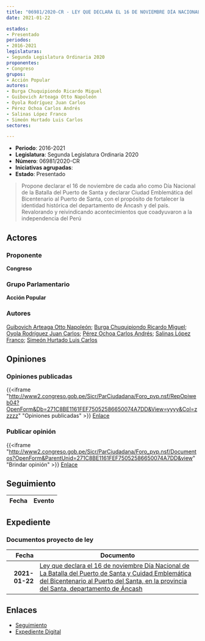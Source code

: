 ```yaml
---
title: "06981/2020-CR - LEY QUE DECLARA EL 16 DE NOVIEMBRE DÍA NACIONAL DE LA BATALLA DEL PUERTO DE SANTA Y CIUDAD EMBLEMÁTICA DEL BICENTENARIO AL PUERTO DE SANTA, EN LA PROVINCIA DEL SANTA, DEPARTAMENTO DE ÁNCASH"
date: 2021-01-22

estados:
- Presentado
periodos:
- 2016-2021
legislaturas:
- Segunda Legislatura Ordinaria 2020
proponentes:
- Congreso
grupos:
- Acción Popular
autores:
- Burga Chuquipiondo Ricardo Miguel
- Guibovich Arteaga Otto Napoleón
- Oyola Rodríguez Juan Carlos
- Pérez Ochoa Carlos Andrés
- Salinas López Franco
- Simeón Hurtado Luis Carlos
sectores:

---
```

- **Periodo**: 2016-2021
- **Legislatura**: Segunda Legislatura Ordinaria 2020
- **Número**: 06981/2020-CR
- **Iniciativas agrupadas**: 
- **Estado**: Presentado

> Propone declarar el 16 de noviembre de cada año como Día Nacional de la Batalla del Puerto de Santa y declarar Ciudad Emblemática del Bicentenario al Puerto de Santa, con el propósito de fortalecer la identidad histórica del departamento de Áncash y del país. Revalorando y reivindicando acontecimientos que coadyuvaron a la independencia del Perú


## Actores

### Proponente

**Congreso**

### Grupo Parlamentario

**Acción Popular**

### Autores

[Guibovich Arteaga Otto Napoleón](mailto:mailto:oguibovich@congreso.gob.pe); [Burga Chuquipiondo Ricardo Miguel](mailto:mailto:rburga@congreso.gob.pe); [Oyola Rodríguez Juan Carlos](mailto:mailto:joyola@congreso.gob.pe); [Pérez Ochoa Carlos Andrés](mailto:mailto:cperezo@congreso.gob.pe); [Salinas López Franco](mailto:mailto:fsalinas@congreso.gob.pe); [Simeón Hurtado Luis Carlos](mailto:mailto:lsimeon@congreso.gob.pe)

## Opiniones

### Opiniones publicadas

{{<iframe "http://www2.congreso.gob.pe/Sicr/ParCiudadana/Foro_pvp.nsf/RepOpiweb04?OpenForm&Db=271C8BE1161FEF75052586650074A7DD&View=yyyy&Col=zzzzz" "Opiniones publicadas" >}}
[Enlace](http://www2.congreso.gob.pe/Sicr/ParCiudadana/Foro_pvp.nsf/RepOpiweb04?OpenForm&Db=271C8BE1161FEF75052586650074A7DD&View=yyyy&Col=zzzzz)

### Publicar opinión

{{<iframe "http://www2.congreso.gob.pe/Sicr/ParCiudadana/Foro_pvp.nsf/Documentos?OpenForm&ParentUnid=271C8BE1161FEF75052586650074A7DD&view" "Brindar opinión" >}}
[Enlace](http://www2.congreso.gob.pe/Sicr/ParCiudadana/Foro_pvp.nsf/Documentos?OpenForm&ParentUnid=271C8BE1161FEF75052586650074A7DD&view)


## Seguimiento

| Fecha | Evento |
|------:|--------|


## Expediente

### Documentos proyecto de ley

| Fecha | Documento |
|------:|-----------|
| **2021-01-22** | [Ley que declara el 16 de noviembre Día Nacional de La Batalla del Puerto de Santa y Cuidad Emblemática del Bicentenario al Puerto del Santa, en la provincia del Santa, departamento de Áncash](https://leyes.congreso.gob.pe/Documentos/2016_2021/Proyectos_de_Ley_y_de_Resoluciones_Legislativas/PL06981-20210122.pdf) |

## Enlaces

- [Seguimiento](http://www2.congreso.gob.pe/Sicr/TraDocEstProc/CLProLey2016.nsf/f7fff46988ca05b1052578e100829cc7/66224475d70b801605258665007ed16e?OpenDocument)
- [Expediente Digital](http://www2.congreso.gob.pe/Sicr/TraDocEstProc/Expvirt_2011.nsf/visbusqptramdoc1621/06981?opendocument)

